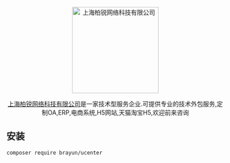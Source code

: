 <p align="center">
    <a href="https://www.brayun.com/" target="_blank">
        <img src="https://www.brayun.com/img/touch/chrome-touch-icon-192x192.png" width="200" alt="上海柏锐网络科技有限公司" />
    </a>
</p>

<p align="center">
  <a href="https://www.brayun.com">上海柏锐网络科技有限公司</a>是一家技术型服务企业.可提供专业的技术外包服务,定制OA,ERP,电商系统,H5网站,天猫淘宝H5,欢迎前来咨询
</p>


## 安装

```shell
composer require brayun/ucenter
```
